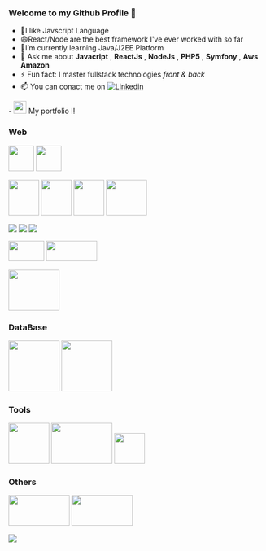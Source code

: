 ### Welcome to my Github Profile 👋

- 🌱I like Javscript Language
- 😄React/Node are the best framework I've ever worked with so far
-  🔭I’m currently learning Java/J2EE Platform
-  💬 Ask me about **Javacript** , **ReactJs** , **NodeJs** ,  **PHP5** , **Symfony** , **Aws Amazon**
- ⚡ Fun fact: I master fullstack technologies *front & back*
- 📫 You can conact me on <a href="https://www.linkedin.com/in/ines-attia/">  <img alt="Linkedin" src="https://img.shields.io/badge/linkedin-0077B5?logo=linkedin&logoColor=white&style=for-the-badge"/>
</a>
-  <img src="https://user-images.githubusercontent.com/7713399/182634956-7e4afb93-f051-437d-916a-46d7688630f4.png" width="25" height="25"/> My portfolio !! 


### Web

<img src= "https://user-images.githubusercontent.com/7713399/182631290-fd485dd0-581f-4dff-80e3-bc1490131e7a.png"  width="50" height="50"/>  <img src="https://user-images.githubusercontent.com/7713399/182627606-6403f987-e192-4dab-b2ac-1b721c34c8ce.png" width="50" height="50"/> 

<img src="https://user-images.githubusercontent.com/7713399/182624004-5114d5b2-0b31-4deb-9a71-328e2e0ce6ff.png"  width="60" height="70"/>  <img src= "https://user-images.githubusercontent.com/7713399/182623290-6a9aa7ed-33b0-4968-aeae-41928d30911f.jpg"  width="60" height="70"/>    <img src="https://user-images.githubusercontent.com/7713399/182624416-06552957-a4f7-4243-adb1-00511cdba26f.png"  width="60" height="70"/>   <img src="https://user-images.githubusercontent.com/7713399/182625132-df9ae40e-d5d2-410d-bc49-39766334c2f6.png"   width="80" height="70"/>

<img src= "https://img.shields.io/badge/HTML5-E34F26?style=for-the-badge&logo=html5&logoColor=white"/> <img src= "https://img.shields.io/badge/CSS3-1572B6?style=for-the-badge&logo=css3&logoColor=white"/> <img src="https://img.shields.io/badge/Bootstrap-563D7C?style=for-the-badge&logo=bootstrap&logoColor=white"/>

<img src="https://user-images.githubusercontent.com/7713399/182615335-87a7dcd7-204f-4a8d-8f2f-a1ec27dfdd1c.svg" width="70" height="40" >  <img src="https://user-images.githubusercontent.com/7713399/182618368-174bdf84-6ff9-4c3a-990f-749806250470.png" width="100" height="40" >

<img src="https://user-images.githubusercontent.com/7713399/182629378-ee5f0d93-2e30-470b-8a25-a79f00bf7c95.png" width="100" height="80" > 

### DataBase

<img src="https://user-images.githubusercontent.com/7713399/182627133-0ed34ae2-243b-4fbb-8698-e0efd4d10903.png"  width="100" height="100"/> <img src="https://user-images.githubusercontent.com/7713399/182628068-29d20260-c056-425c-b094-03501045cc92.png" width="100" height="100"/>

### Tools
  <img src= "https://user-images.githubusercontent.com/7713399/182631385-d7ff9680-6db9-4097-be0b-838f9228011a.png"  width="80" height="80"/>  <img src= "https://user-images.githubusercontent.com/7713399/182632131-af6d27c7-da0f-4b9f-b058-341b1fea6002.png"  width="120" height="80"/>  <img src= "https://user-images.githubusercontent.com/7713399/182629760-ec28c8b1-f9f5-4305-a1e2-84603ca6a666.png" width="60" height="60"/>

### Others
  <img src="https://user-images.githubusercontent.com/7713399/182633041-de10796c-f777-4334-9be7-e5091f5ce862.png"  width="120" height="60"/> <img src= "https://user-images.githubusercontent.com/7713399/182619156-9709c78b-ab42-4c4f-978d-ec4689c7367b.png" width="120" height="60">






<img src="https://github-readme-stats.vercel.app/api?username=wesines&&show_icons=true&title_color=ffffff&icon_color=bb2acf&text_color=daf7dc&bg_color=151515">

